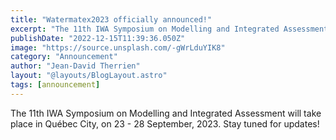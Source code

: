 ```yaml
---
title: "Watermatex2023 officially announced!"
excerpt: "The 11th IWA Symposium on Modelling and Integrated Assessment will take place in Québec City, on 23 - 28 september, 2023. Stay tuned for updates!"
publishDate: "2022-12-15T11:39:36.050Z"
image: "https://source.unsplash.com/-gWrLduYIK8"
category: "Announcement"
author: "Jean-David Therrien"
layout: "@layouts/BlogLayout.astro"
tags: [announcement]
---
```


The 11th IWA Symposium on Modelling and Integrated Assessment will take place in Québec City, on 23 - 28 September, 2023. Stay tuned for updates!
